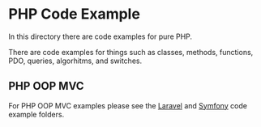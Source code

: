 
# PHP Code Example

In this directory there are code examples for pure PHP.

There are code examples for things such as classes, methods, functions, PDO, queries, algorhitms, and switches. 

## PHP OOP MVC 

For PHP OOP MVC examples please see the [Laravel](https://github.com/CodezPoet/code_examples/tree/main/laravel) and [Symfony](https://github.com/CodezPoet/code_examples/tree/main/symfony) code example folders. 
